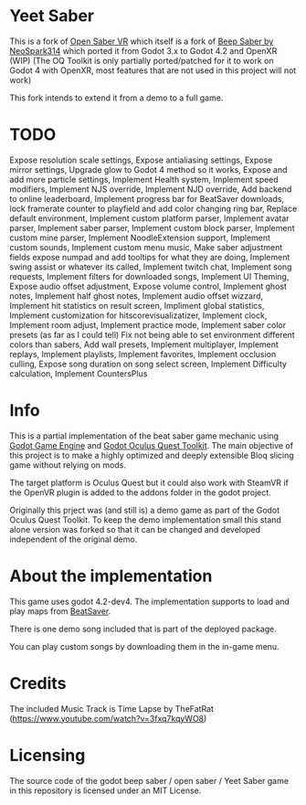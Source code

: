 # Yeet Saber
This is a fork of [Open Saber VR](https://github.com/dhcdht/OpenSaberVR) which itself is a fork of [Beep Saber by NeoSpark314](https://github.com/NeoSpark314/BeepSaber) which ported it from Godot 3.x to Godot 4.2 and OpenXR (WIP)
(The OQ Toolkit is only partially ported/patched for it to work on Godot 4 with OpenXR, most features that are not used in this project will not work)

This fork intends to extend it from a demo to a full game. 

# TODO

Expose resolution scale settings, Expose antialiasing settings, Expose mirror settings, Upgrade glow to Godot 4 method so it works, Expose and add more particle settings, Implement Health system, Implement speed modifiers, Implement NJS override, Implement NJD override, Add backend to online leaderboard, Implement progress bar for BeatSaver downloads, lock framerate counter to playfield and add color changing ring bar, Replace default environment, Implement custom platform parser, Implement avatar parser, Implement saber parser, Implement custom block parser,  Implement custom mine parser, Implement NoodleExtension support, Implement custom sounds, Implement custom menu music, Make saber adjustment fields expose numpad and add tooltips for what they are doing, Implement swing assist or whatever its called, Implement twitch chat, Implement song requests, Implement filters for downloaded songs, Implement UI Theming, Expose audio offset adjustment, Expose volume control, Implement ghost notes, Implement half ghost notes, Implement audio offset wizzard, Implement hit statistics on result screen, Impliment global statistics, Implement customization for hitscorevisualizatizer, Implement clock, Implement room adjust, Implement practice mode, Implement saber color presets (as far as I could tell) Fix not being able to set environment different colors than sabers, Add wall presets, Implement multiplayer, Implement replays, Implement playlists, Implement favorites, Implement occlusion culling, Expose song duration on song select screen, Implement Difficulty calculation, Implement CountersPlus



# Info

This is a partial implementation of the beat saber game mechanic using [Godot Game Engine](https://godotengine.org/) and [Godot Oculus Quest Toolkit](https://github.com/NeoSpark314/godot_oculus_quest_toolkit). The main objective of this project is to make a highly optimized and deeply extensible Bloq slicing game without relying on mods. 

The target platform is Oculus Quest but it could also work with SteamVR if the OpenVR plugin is added to the addons folder in the godot project.

Originally this prject was (and still is) a demo game as part of the Godot Oculus Quest Toolkit. To keep the demo implementation small
this stand alone version was forked so that it can be changed and developed independent of the original demo.


# About the implementation
This game uses godot 4.2-dev4. The implementation supports to load and play maps from [BeatSaver](https://beatsaver.com/).

There is one demo song included that is part of the deployed package.

You can play custom songs by downloading them in the in-game menu. 

# Credits
The included Music Track is Time Lapse by TheFatRat (https://www.youtube.com/watch?v=3fxq7kqyWO8)

# Licensing
The source code of the godot beep saber / open saber / Yeet Saber game in this repository is licensed under an MIT License.



